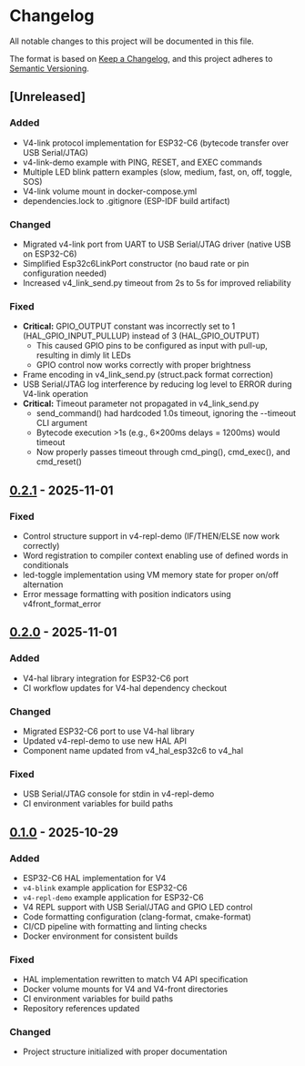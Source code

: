 # Changelog

All notable changes to this project will be documented in this file.

The format is based on [Keep a Changelog](https://keepachangelog.com/en/1.0.0/),
and this project adheres to [Semantic Versioning](https://semver.org/spec/v2.0.0.html).

## [Unreleased]

### Added
- V4-link protocol implementation for ESP32-C6 (bytecode transfer over USB Serial/JTAG)
- v4-link-demo example with PING, RESET, and EXEC commands
- Multiple LED blink pattern examples (slow, medium, fast, on, off, toggle, SOS)
- V4-link volume mount in docker-compose.yml
- dependencies.lock to .gitignore (ESP-IDF build artifact)

### Changed
- Migrated v4-link port from UART to USB Serial/JTAG driver (native USB on ESP32-C6)
- Simplified Esp32c6LinkPort constructor (no baud rate or pin configuration needed)
- Increased v4_link_send.py timeout from 2s to 5s for improved reliability

### Fixed
- **Critical:** GPIO_OUTPUT constant was incorrectly set to 1 (HAL_GPIO_INPUT_PULLUP) instead of 3 (HAL_GPIO_OUTPUT)
  - This caused GPIO pins to be configured as input with pull-up, resulting in dimly lit LEDs
  - GPIO control now works correctly with proper brightness
- Frame encoding in v4_link_send.py (struct.pack format correction)
- USB Serial/JTAG log interference by reducing log level to ERROR during V4-link operation
- **Critical:** Timeout parameter not propagated in v4_link_send.py
  - send_command() had hardcoded 1.0s timeout, ignoring the --timeout CLI argument
  - Bytecode execution >1s (e.g., 6×200ms delays = 1200ms) would timeout
  - Now properly passes timeout through cmd_ping(), cmd_exec(), and cmd_reset()

## [0.2.1] - 2025-11-01

### Fixed
- Control structure support in v4-repl-demo (IF/THEN/ELSE now work correctly)
- Word registration to compiler context enabling use of defined words in conditionals
- led-toggle implementation using VM memory state for proper on/off alternation
- Error message formatting with position indicators using v4front_format_error

## [0.2.0] - 2025-11-01

### Added
- V4-hal library integration for ESP32-C6 port
- CI workflow updates for V4-hal dependency checkout

### Changed
- Migrated ESP32-C6 port to use V4-hal library
- Updated v4-repl-demo to use new HAL API
- Component name updated from v4_hal_esp32c6 to v4_hal

### Fixed
- USB Serial/JTAG console for stdin in v4-repl-demo
- CI environment variables for build paths

## [0.1.0] - 2025-10-29

### Added
- ESP32-C6 HAL implementation for V4
- `v4-blink` example application for ESP32-C6
- `v4-repl-demo` example application for ESP32-C6
- V4 REPL support with USB Serial/JTAG and GPIO LED control
- Code formatting configuration (clang-format, cmake-format)
- CI/CD pipeline with formatting and linting checks
- Docker environment for consistent builds

### Fixed
- HAL implementation rewritten to match V4 API specification
- Docker volume mounts for V4 and V4-front directories
- CI environment variables for build paths
- Repository references updated

### Changed
- Project structure initialized with proper documentation

[0.2.1]: https://github.com/kirisaki/V4-ports/releases/tag/v0.2.1
[0.2.0]: https://github.com/kirisaki/V4-ports/releases/tag/v0.2.0
[0.1.0]: https://github.com/kirisaki/V4-ports/releases/tag/v0.1.0
